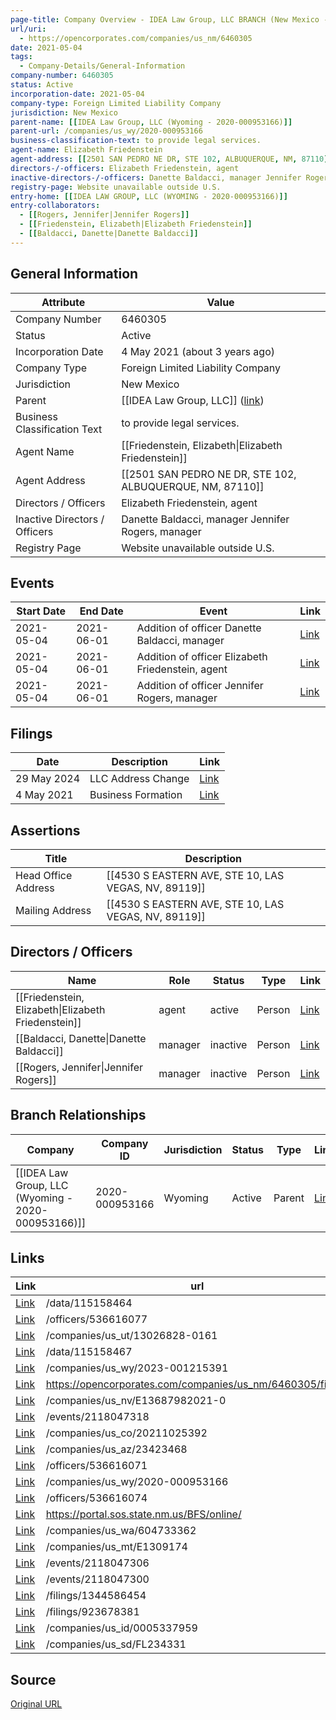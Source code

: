 ```yaml
---
page-title: Company Overview - IDEA Law Group, LLC BRANCH (New Mexico - 6460305)
url/uri:
  - https://opencorporates.com/companies/us_nm/6460305
date: 2021-05-04
tags:
  - Company-Details/General-Information
company-number: 6460305
status: Active
incorporation-date: 2021-05-04
company-type: Foreign Limited Liability Company
jurisdiction: New Mexico
parent-name: [[IDEA Law Group, LLC (Wyoming - 2020-000953166)]]
parent-url: /companies/us_wy/2020-000953166
business-classification-text: to provide legal services.
agent-name: Elizabeth Friedenstein
agent-address: [[2501 SAN PEDRO NE DR, STE 102, ALBUQUERQUE, NM, 87110]]
directors-/-officers: Elizabeth Friedenstein, agent
inactive-directors-/-officers: Danette Baldacci, manager Jennifer Rogers, manager
registry-page: Website unavailable outside U.S.
entry-home: [[IDEA LAW GROUP, LLC (WYOMING - 2020-000953166)]]
entry-collaborators:
  - [[Rogers, Jennifer|Jennifer Rogers]]
  - [[Friedenstein, Elizabeth|Elizabeth Friedenstein]]
  - [[Baldacci, Danette|Danette Baldacci]]
---
```


## General Information
| Attribute          | Value                                       |
|--------------------|---------------------------------------------|
| Company Number     | 6460305                                     |
| Status             | Active                                      |
| Incorporation Date | 4 May 2021 (about 3 years ago)              |
| Company Type       | Foreign Limited Liability Company           |
| Jurisdiction       | New Mexico                                  |
| Parent             | [[IDEA Law Group, LLC]] ([link](/companies/us_wy/2020-000953166)) |
| Business Classification Text | to provide legal services.                  |
| Agent Name         | [[Friedenstein, Elizabeth\|Elizabeth Friedenstein]] |
| Agent Address      | [[2501 SAN PEDRO NE DR, STE 102, ALBUQUERQUE, NM, 87110]] |
| Directors / Officers | Elizabeth Friedenstein, agent               |
| Inactive Directors / Officers | Danette Baldacci, manager Jennifer Rogers, manager |
| Registry Page      | Website unavailable outside U.S.            |

## Events

| Start Date | End Date   | Event                                                   | Link |
|------------|------------|-------------------------------------------------------|------|
| 2021-05-04 | 2021-06-01 | Addition of officer Danette Baldacci, manager           | [Link](https://opencorporates.com/events/2118047306) |
| 2021-05-04 | 2021-06-01 | Addition of officer Elizabeth Friedenstein, agent       | [Link](https://opencorporates.com/events/2118047300) |
| 2021-05-04 | 2021-06-01 | Addition of officer Jennifer Rogers, manager            | [Link](https://opencorporates.com/events/2118047318) |

## Filings
| Date        | Description                    | Link |
|-------------|--------------------------------|-------|
| 29 May 2024 | LLC Address Change             | [Link](https://opencorporates.com/filings/1344586454) |
| 4 May 2021  | Business Formation             | [Link](https://opencorporates.com/filings/923678381) |

## Assertions
| Title               | Description                                             |
|---------------------|---------------------------------------------------------|
| Head Office Address | [[4530 S EASTERN AVE, STE 10, LAS VEGAS, NV, 89119]]    |
| Mailing Address     | [[4530 S EASTERN AVE, STE 10, LAS VEGAS, NV, 89119]]    |

## Directors / Officers
| Name                 | Role            | Status     | Type        | Link |
|----------------------|-----------------|------------|-------------|------|
| [[Friedenstein, Elizabeth\|Elizabeth Friedenstein]] | agent           | active     | Person      | [Link](https://opencorporates.com/officers/536616071) |
| [[Baldacci, Danette\|Danette Baldacci]] | manager         | inactive   | Person      | [Link](https://opencorporates.com/officers/536616074) |
| [[Rogers, Jennifer\|Jennifer Rogers]] | manager         | inactive   | Person      | [Link](https://opencorporates.com/officers/536616077) |

## Branch Relationships
| Company                       | Company ID            | Jurisdiction         | Status   | Type       | Link                                | Start Date   | End Date     | Statement Link                      |
|--------------------------------|----------------------|----------------------|----------|------------|-------------------------------------|--------------|--------------|-------------------------------------|
| [[IDEA Law Group, LLC (Wyoming - 2020-000953166)]] | 2020-000953166       | Wyoming              | Active   | Parent     | [Link](https://opencorporates.com/companies/us_wy/2020-000953166) | 21 Oct 2020  | N/A          | [Statement](https://opencorporates.com/statements/1068468074) |

## Links
| Link   | url                            
|--------|--------------------------------|
| [Link](/data/115158464) |/data/115158464               |
| [Link](/officers/536616077) |/officers/536616077           |
| [Link](/companies/us_ut/13026828-0161) |/companies/us_ut/13026828-0161|
| [Link](/data/115158467) |/data/115158467               |
| [Link](/companies/us_wy/2023-001215391) |/companies/us_wy/2023-001215391|
| [Link](https://opencorporates.com/companies/us_nm/6460305/filings) |https://opencorporates.com/companies/us_nm/6460305/filings|
| [Link](/companies/us_nv/E13687982021-0) |/companies/us_nv/E13687982021-0|
| [Link](/events/2118047318) |/events/2118047318            |
| [Link](/companies/us_co/20211025392) |/companies/us_co/20211025392  |
| [Link](/companies/us_az/23423468) |/companies/us_az/23423468     |
| [Link](/officers/536616071) |/officers/536616071           |
| [Link](/companies/us_wy/2020-000953166) |/companies/us_wy/2020-000953166|
| [Link](/officers/536616074) |/officers/536616074           |
| [Link](https://portal.sos.state.nm.us/BFS/online/) |https://portal.sos.state.nm.us/BFS/online/|
| [Link](/companies/us_wa/604733362) |/companies/us_wa/604733362    |
| [Link](/companies/us_mt/E1309174) |/companies/us_mt/E1309174     |
| [Link](/events/2118047306) |/events/2118047306            |
| [Link](/events/2118047300) |/events/2118047300            |
| [Link](/filings/1344586454) |/filings/1344586454           |
| [Link](/filings/923678381) |/filings/923678381            |
| [Link](/companies/us_id/0005337959) |/companies/us_id/0005337959   |
| [Link](/companies/us_sd/FL234331) |/companies/us_sd/FL234331     |

## Source
[Original URL](https://opencorporates.com/companies/us_nm/6460305)
